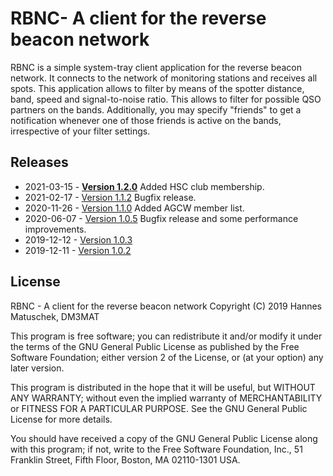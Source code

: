 # RBNC- A client for the reverse beacon network

RBNC is a simple system-tray client application for the reverse beacon network.
It connects to the network of monitoring stations and receives all spots. This
application allows to filter by means of the spotter distance, band, speed and
signal-to-noise ratio. This allows to filter for possible QSO partners on the
bands. Additionally, you may specify "friends" to get a notification whenever
one of those friends is active on the bands, irrespective of your filter
settings.

## Releases
 * 2021-03-15 - [**Version 1.2.0**](https://github.com/hmatuschek/skcc/releases/tag/v1.2.0) Added HSC club membership.
 * 2021-02-17 - [Version 1.1.2](https://github.com/hmatuschek/skcc/releases/tag/v1.1.2) Bugfix release.
 * 2020-11-26 - [Version 1.1.0](https://github.com/hmatuschek/skcc/releases/tag/v1.1.0) Added AGCW member list.
 * 2020-06-07 - [Version 1.0.5](https://github.com/hmatuschek/skcc/releases/tag/v1.0.5) Bugfix release and some performance improvements. 
 * 2019-12-12 - [Version 1.0.3](https://github.com/hmatuschek/skcc/releases/tag/v1.0.3) 
 * 2019-12-11 - [Version 1.0.2](https://github.com/hmatuschek/skcc/releases/tag/v1.0.2)

## License
RBNC - A client for the reverse beacon network
Copyright (C) 2019 Hannes Matuschek, DM3MAT

This program is free software; you can redistribute it and/or modify
it under the terms of the GNU General Public License as published by
the Free Software Foundation; either version 2 of the License, or
(at your option) any later version.

This program is distributed in the hope that it will be useful,
but WITHOUT ANY WARRANTY; without even the implied warranty of
MERCHANTABILITY or FITNESS FOR A PARTICULAR PURPOSE.  See the
GNU General Public License for more details.

You should have received a copy of the GNU General Public License along
with this program; if not, write to the Free Software Foundation, Inc.,
51 Franklin Street, Fifth Floor, Boston, MA 02110-1301 USA.
